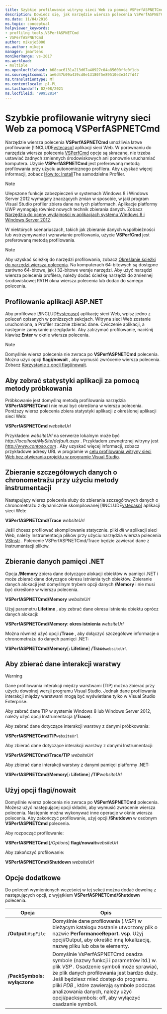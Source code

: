 ```yaml
---
title: Szybkie profilowanie witryny sieci Web za pomocą VSPerfASPNETCmd | Microsoft Docs
description: Dowiedz się, jak narzędzie wiersza polecenia VSPerfASPNETCmd umożliwia łatwe Profilowanie aplikacji sieci Web ASP.NET.
ms.date: 11/04/2016
ms.topic: conceptual
helpviewer_keywords:
- proflilng tools,VSPerfASPNETCmd
- VSPerfASPNETCmd
author: mikejo5000
ms.author: mikejo
manager: jmartens
monikerRange: vs-2017
ms.workload:
- multiple
ms.openlocfilehash: b68cac6131a213d67a40927c04a85600ffe0f1cb
ms.sourcegitcommit: ae6d47b09a439cd0e13180f5e89510e3e347fd47
ms.translationtype: MT
ms.contentlocale: pl-PL
ms.lasthandoff: 02/08/2021
ms.locfileid: "99952814"
---
```

# <a name="rapid-web-site-profiling-with-vsperfaspnetcmd"></a>Szybkie profilowanie witryny sieci Web za pomocą VSPerfASPNETCmd

Narzędzie wiersza polecenia **VSPerfASPNETCmd** umożliwia łatwe profilowanie [!INCLUDE[vstecasp](../code-quality/includes/vstecasp_md.md)] aplikacji sieci Web. W porównaniu do narzędzia wiersza polecenia [VSPerfCmd](../profiling/vsperfcmd.md) opcje są skracane, nie trzeba ustawiać żadnych zmiennych środowiskowych ani ponownie uruchamiać komputera. Użycie **VSPerfASPNETCmd** jest preferowaną metodą profilowania przy użyciu autonomicznego profilera. Aby uzyskać więcej informacji, zobacz [How to: Install](../profiling/how-to-install-the-stand-alone-profiler.md)The samodzielne Profiler.

> [!NOTE]
> Ulepszone funkcje zabezpieczeń w systemach Windows 8 i Windows Server 2012 wymagały znaczących zmian w sposobie, w jaki program Visual Studio profiler zbiera dane na tych platformach. Aplikacje platformy UWP wymagają również nowych technik zbierania danych. Zobacz [Narzędzia do oceny wydajności w aplikacjach systemu Windows 8 i Windows Server 2012](../profiling/performance-tools-on-windows-8-and-windows-server-2012-applications.md).

 W niektórych scenariuszach, takich jak zbieranie danych współbieżności lub wstrzymywanie i wznawianie profilowania, użycie **VSPerfCmd** jest preferowaną metodą profilowania.

> [!NOTE]
> Aby uzyskać ścieżkę do narzędzi profilowania, zobacz [Określanie ścieżki do narzędzi wiersza polecenia](../profiling/specifying-the-path-to-profiling-tools-command-line-tools.md). Na komputerach 64-bitowych są dostępne zarówno 64-bitowe, jak i 32-bitowe wersje narzędzi. Aby użyć narzędzi wiersza polecenia profilera, należy dodać ścieżkę narzędzi do zmiennej środowiskowej PATH okna wiersza polecenia lub dodać do samego polecenia.

## <a name="profile-an-aspnet-application"></a>Profilowanie aplikacji ASP.NET

Aby profilować [!INCLUDE[vstecasp](../code-quality/includes/vstecasp_md.md)] aplikację sieci Web, wpisz jedno z poleceń opisanych w poniższych sekcjach. Witryna sieci Web zostanie uruchomiona, a Profiler zacznie zbierać dane. Ćwiczenie aplikacji, a następnie zamykanie przeglądarki. Aby zatrzymać profilowanie, naciśnij klawisz **Enter** w oknie wiersza polecenia.

> [!NOTE]
> Domyślnie wiersz polecenia nie zwraca po **VSPerfASPNETCmd** polecenia. Można użyć opcji **flagi/nowait** , aby wymusić zwrócenie wiersza polecenia. Zobacz [Korzystanie z opcji flagi/nowait](#use-the-nowait-option).

## <a name="to-collect-application-statistics-by-using-the-sampling-method"></a>Aby zebrać statystyki aplikacji za pomocą metody próbkowania
 Próbkowanie jest domyślną metodą profilowania narzędzia **VSPerfASPNETCmd** i nie musi być określona w wierszu polecenia. Poniższy wiersz polecenia zbiera statystyki aplikacji z określonej aplikacji sieci Web:

 **VSPerfASPNETCmd**  *websiteUrl*

 Przykładem *websiteUrl* na serwerze lokalnym może być *http://localhost/MySite/default.aspx* . Przykładem zewnętrznej witryny jest *http://www.contoso.com* . Aby uzyskać więcej informacji, zobacz przykładowe adresy URL w programie w [celu profilowania witryny sieci Web bez otwierania projektu w programie Visual Studio](how-to-collect-performance-data-for-a-web-site.md#to-profile-a-web-site-without-opening-a-project-in-visual-studio).

## <a name="to-collect-detailed-timing-data-by-using-the-instrumentation-method"></a>Zbieranie szczegółowych danych o chronometrażu przy użyciu metody instrumentacji

Następujący wiersz polecenia służy do zbierania szczegółowych danych o chronometrażu z dynamicznie skompilowanej [!INCLUDE[vstecasp](../code-quality/includes/vstecasp_md.md)] aplikacji sieci Web:

**VSPerfASPNETCmd/Trace**  *websiteUrl*

Jeśli chcesz profilować skompilowanie statycznie. pliki *dll* w aplikacji sieci Web, należy Instrumentacja plików przy użyciu narzędzia wiersza polecenia [VSInstr](../profiling/vsinstr.md) . Polecenie VSPerfASPNETCmd/Trace będzie zawierać dane z Instrumentacji plików.

## <a name="to-collect-net-memory-data"></a>Zbieranie danych pamięci .NET

Opcja **/Memory** zbiera dane dotyczące alokacji obiektów w pamięci .NET i może zbierać dane dotyczące okresu istnienia tych obiektów. Zbieranie danych alokacji jest domyślnym trybem opcji danych **/Memory** i nie musi być określone w wierszu polecenia.

 **VSPerfASPNETCmd/Memory** *websiteUrl*

 Użyj parametru **Lifetime** , aby zebrać dane okresu istnienia obiektu oprócz danych alokacji:

 **VSPerfASPNETCmd/Memory: okres istnienia** *websiteUrl*

 Można również użyć opcji **/Trace** , aby dołączyć szczegółowe informacje o chronometrażu do danych pamięci .NET:

 **VSPerfASPNETCmd/Memory**[**: Lifetime**] **/Trace**`websiteUrl`

## <a name="to-collect-tier-interaction-data"></a>Aby zbierać dane interakcji warstwy

> [!WARNING]
> Dane profilowania interakcji między warstwami (TIP) można zbierać przy użyciu dowolnej wersji programu Visual Studio. Jednak dane profilowania interakcji między warstwami mogą być wyświetlane tylko w Visual Studio Enterprise.
>
> Aby zebrać dane TIP w systemie Windows 8 lub Windows Server 2012, należy użyć opcji Instrumentacja (**/Trace**).

Aby zebrać dane dotyczące interakcji warstwy z danymi próbkowania:

**VSPerfASPNETCmd/TIP**`websiteUrl`

Aby zbierać dane dotyczące interakcji warstwy z danymi Instrumentacji:

**VSPerfASPNETCmd/Trace/TIP** *websiteUrl*

Aby zbierać dane interakcji warstwy z danymi pamięci platformy .NET:

**VSPerfASPNETCmd/Memory**[**: Lifetime**] **/TIP**_websiteUrl_

## <a name="use-the-nowait-option"></a>Użyj opcji flagi/nowait

Domyślnie wiersz polecenia nie zwraca po **VSPerfASPNETCmd** polecenia. Możesz użyć następującej opcji składni, aby wymusić zwrócenie wiersza polecenia. Następnie można wykonywać inne operacje w oknie wiersza polecenia. Aby zakończyć profilowanie, użyj opcji **/Shutdown** w osobnym **VSPerfASPNETCmd** polecenia.

Aby rozpocząć profilowanie:

**VSPerfASPNETCmd** [*/Options*] **flagi/nowait**_websiteUrl_

Aby zakończyć profilowanie:

**VSPerfASPNETCmd/Shutdown** *websiteUrl*

## <a name="additional-options"></a>Opcje dodatkowe

Do poleceń wymienionych wcześniej w tej sekcji można dodać dowolną z następujących opcji, z wyjątkiem **VSPerfASPNETCmd/Shutdown** polecenia.

|Opcja|Opis|
|------------|-----------------|
|**/Output:**`VspFile`|Domyślnie dane profilowania (.*VSP*) w bieżącym katalogu zostanie utworzony plik o nazwie **PerformanceReport. vsp**. Użyj opcji/Output, aby określić inną lokalizację, nazwę pliku lub oba te elementy.|
|**/PackSymbols: wyłączone**|Domyślnie VsPerfASPNETCmd osadza symbole (nazwy funkcji i parametrów itd.) w. plik *VSP* . Osadzenie symboli może sprawiać, że plik danych profilowania jest bardzo duży. Jeśli będziesz mieć dostęp do programu. pliki *PDB* , które zawierają symbole podczas analizowania danych, należy użyć opcji/packsymbols: off, aby wyłączyć osadzanie symboli.|
